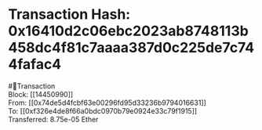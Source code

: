 
Transaction Hash: 0x16410d2c06ebc2023ab8748113b458dc4f81c7aaaa387d0c225de7c744fafac4
====================================================================================
  
#💸Transaction  
Block: [[14450990]]  
From: [[0x74de5d4fcbf63e00296fd95d33236b9794016631]]  
To: [[0xf326e4de8f66a0bdc0970b79e0924e33c79f1915]]  
Transferred: 8.75e-05 Ether